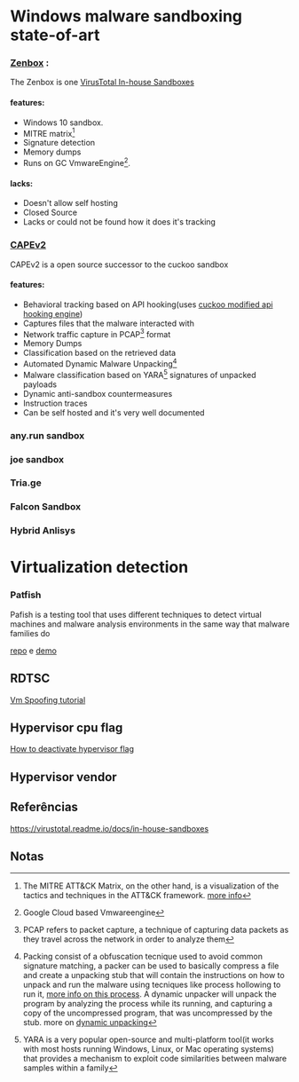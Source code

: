 # Windows malware sandboxing state-of-art



### [Zenbox](https://virustotal.readme.io/docs/in-house-sandboxes#zenbox) : 

The Zenbox is one [VirusTotal In-house Sandboxes](https://virustotal.readme.io/docs/in-house-sandboxes)

#### features:
- Windows 10 sandbox.
- MITRE matrix[^1]
- Signature detection
- Memory dumps
- Runs on GC VmwareEngine[^2].

#### lacks:

- Doesn't allow self hosting
- Closed Source
- Lacks or could not be found how it does it's tracking

### [CAPEv2](https://github.com/kevoreilly/CAPEv2)

CAPEv2 is a open source successor to the cuckoo sandbox
#### features:

- Behavioral tracking based on API hooking(uses [cuckoo modified api hooking engine](https://github.com/spender-sandbox/cuckoomon-modified))
- Captures files that the malware interacted with
- Network traffic capture in PCAP[^3] format
- Memory Dumps
- Classification based on the retrieved data
- Automated Dynamic Malware Unpacking[^4]
- Malware classification based on YARA[^5] signatures of unpacked payloads
- Dynamic anti-sandbox countermeasures
- Instruction traces
- Can be self hosted and it's very well documented


### any.run sandbox

### joe sandbox

### Tria.ge

### Falcon Sandbox

### Hybrid Anlisys 


# Virtualization detection

### Patfish

Pafish is a testing tool that uses different techniques to detect virtual machines and malware analysis environments in the same way that malware families do 

[repo](https://github.com/a0rtega/pafish) e [demo](https://www.youtube.com/watch?v=MaLz3B5rcYM&t=1s)

## RDTSC

[Vm Spoofing tutorial](https://www.reddit.com/r/VFIO/comments/i071qx/spoof_and_make_your_vm_undetectable_no_more/)

## Hypervisor cpu flag

[How to deactivate hypervisor flag](https://www.reddit.com/r/VFIO/comments/jpvf2c/disable_the_hypervisor_flag_at_runtime_vm/)

## Hypervisor vendor 


## Referências

https://virustotal.readme.io/docs/in-house-sandboxes

## Notas

[^1]: The MITRE ATT&CK Matrix, on the other hand, is a visualization of the tactics and techniques in the ATT&CK framework. [more info](https://www.paloaltonetworks.com/cyberpedia/what-is-mitre-attack-matrix)

[^2]: Google Cloud based Vmwareengine

[^3]: PCAP refers to packet capture, a technique of capturing data packets as they travel across the network in order to analyze them

[^4]: Packing consist of a obfuscation tecnique used to avoid common signature matching, a packer can be used to basically compress a file and create a unpacking stub that will contain the instructions on how to unpack and run the malware using tecniques like process hollowing to run it, [more info on this process](https://medium.com/@dbragetti/unpacking-malware-685de7093e5). A dynamic unpacker will unpack the program by analyzing the process while its running, and capturing a copy of the uncompressed program, that was uncompressed by the stub. more on [dynamic unpacking](http://ulsrl.org/project/dynamic-unpacking/)

[^5]:YARA is a very popular open-source and multi-platform tool(it works with most hosts running Windows, Linux, or Mac operating systems) that provides a mechanism to exploit code similarities between malware samples within a family
